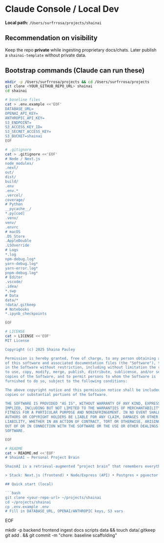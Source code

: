 # Claude Console / Local Dev

**Local path:** `/Users/surfrrosa/projects/shainai`

## Recommendation on visibility
Keep the repo **private** while ingesting proprietary docs/chats. Later publish a `shainai-template` without private data.

## Bootstrap commands (Claude can run these)

```bash
mkdir -p /Users/surfrrosa/projects && cd /Users/surfrrosa/projects
git clone <YOUR_GITHUB_REPO_URL> shainai
cd shainai

# baseline files
cat > .env.example <<'EOF'
DATABASE_URL=
OPENAI_API_KEY=
ANTHROPIC_API_KEY=
S3_ENDPOINT=
S3_ACCESS_KEY_ID=
S3_SECRET_ACCESS_KEY=
S3_BUCKET=shainai
EOF

# .gitignore
cat > .gitignore <<'EOF'
# Node / Next.js
node_modules/
.next/
out/
dist/
build/
.env
.env.*
.vercel/
coverage/
# Python
__pycache__/
*.py[cod]
.venv/
venv/
.envrc
# macOS
.DS_Store
.AppleDouble
.LSOverride
# Logs
*.log
npm-debug.log*
yarn-debug.log*
yarn-error.log*
pnpm-debug.log*
# Editor
.vscode/
.idea/
*.swp
# Data
data/*
!data/.gitkeep
# Notebooks
*.ipynb_checkpoints

EOF

# LICENSE
cat > LICENSE <<'EOF'
MIT License

Copyright (c) 2025 Shaina Pauley

Permission is hereby granted, free of charge, to any person obtaining a copy
of this software and associated documentation files (the "Software"), to deal
in the Software without restriction, including without limitation the rights
to use, copy, modify, merge, publish, distribute, sublicense, and/or sell
copies of the Software, and to permit persons to whom the Software is
furnished to do so, subject to the following conditions:

The above copyright notice and this permission notice shall be included in all
copies or substantial portions of the Software.

THE SOFTWARE IS PROVIDED "AS IS", WITHOUT WARRANTY OF ANY KIND, EXPRESS OR
IMPLIED, INCLUDING BUT NOT LIMITED TO THE WARRANTIES OF MERCHANTABILITY,
FITNESS FOR A PARTICULAR PURPOSE AND NONINFRINGEMENT. IN NO EVENT SHALL THE
AUTHORS OR COPYRIGHT HOLDERS BE LIABLE FOR ANY CLAIM, DAMAGES OR OTHER
LIABILITY, WHETHER IN AN ACTION OF CONTRACT, TORT OR OTHERWISE, ARISING FROM,
OUT OF OR IN CONNECTION WITH THE SOFTWARE OR THE USE OR OTHER DEALINGS IN THE
SOFTWARE.

EOF

# README
cat > README.md <<'EOF'
# ShainAI — Personal Project Brain

ShainAI is a retrieval-augmented “project brain” that remembers everything you’re doing across repos, docs, and chats — and answers with sources.

> Stack: Next.js (frontend) • Node/Express (API) • Postgres + pgvector (Neon) • S3/Supabase storage • OpenAI/Anthropic for LLM + embeddings

## Quick start (local)

```bash
git clone <your-repo-url> ~/projects/shainai
cd ~/projects/shainai
cp .env.example .env
# Fill in DATABASE_URL, OPENAI/ANTHROPIC keys, S3 vars
```

EOF

mkdir -p backend frontend ingest docs scripts data && touch data/.gitkeep
git add . && git commit -m "chore: baseline scaffolding"
```
